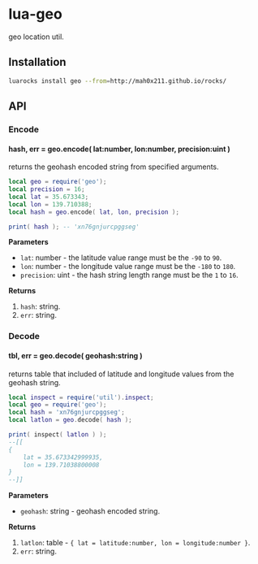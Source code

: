 # lua-geo

geo location util.

## Installation

```sh
luarocks install geo --from=http://mah0x211.github.io/rocks/
```

## API

### Encode

#### hash, err = geo.encode( lat:number, lon:number, precision:uint )

returns the geohash encoded string from specified arguments.

```lua
local geo = require('geo');
local precision = 16;
local lat = 35.673343;
local lon = 139.710388;
local hash = geo.encode( lat, lon, precision );

print( hash ); -- 'xn76gnjurcpggseg'
```

**Parameters**

- `lat`: number - the latitude value range must be the `-90` to `90`.
- `lon`: number - the longitude value range must be the `-180` to `180`.
- `precision`: uint - the hash string length range must be the `1` to `16`.

**Returns**

1. `hash`: string.
2. `err`: string.


### Decode

#### tbl, err = geo.decode( geohash:string )

returns table that included of latitude and longitude values from the geohash string.

```lua
local inspect = require('util').inspect;
local geo = require('geo');
local hash = 'xn76gnjurcpggseg';
local latlon = geo.decode( hash );

print( inspect( latlon ) );
--[[
{
    lat = 35.673342999935,
    lon = 139.71038800008
}
--]]
```

**Parameters**

- `geohash`: string - geohash encoded string.

**Returns**

1. `latlon`: table - `{ lat = latitude:number, lon = longitude:number }`.
2. `err`: string.
